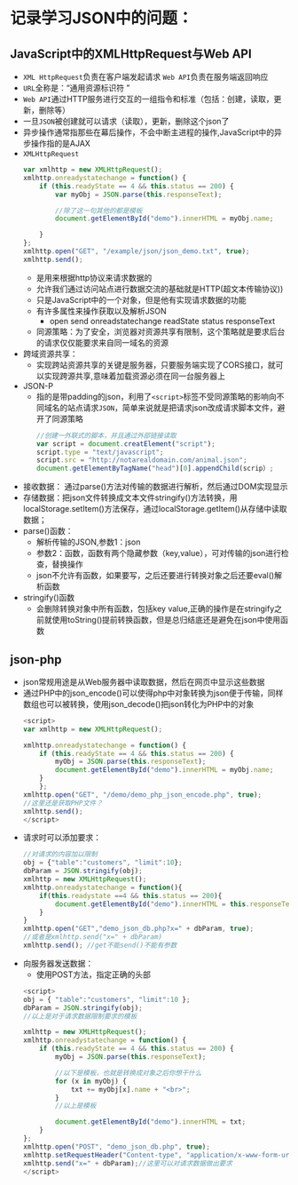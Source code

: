 # 记录学习JSON中的问题：
## JavaScript中的XMLHttpRequest与Web API
- `XML HttpRequest`负责在客户端发起请求 `Web API`负责在服务端返回响应
- `URL`全称是：“通用资源标识符 ”
- `Web API`通过HTTP服务进行交互的一组指令和标准（包括：创建，读取，更新，删除等）
- 一旦`JSON`被创建就可以请求（读取），更新，删除这个json了
- 异步操作通常指那些在幕后操作，不会中断主进程的操作,JavaScript中的异步操作指的是AJAX
- `XMLHttpRequest`
    ```javascript
    var xmlhttp = new XMLHttpRequest();
    xmlhttp.onreadystatechange = function() {
        if (this.readyState == 4 && this.status == 200) {
            var myObj = JSON.parse(this.responseText);

            //除了这一句其他的都是模板
            document.getElementById("demo").innerHTML = myObj.name;

        }
    };
    xmlhttp.open("GET", "/example/json/json_demo.txt", true);
    xmlhttp.send();
    ```
    - 是用来根据http协议来请求数据的
    - 允许我们通过访问站点进行数据交流的基础就是HTTP(超文本传输协议))
    - 只是JavaScript中的一个对象，但是他有实现请求数据的功能
    - 有许多属性来操作获取以及解析JSON
        - open send onreadstatechange readState status responseText
    - 同源策略：为了安全，浏览器对资源共享有限制，这个策略就是要求后台的请求仅仅能要求来自同一域名的资源
- 跨域资源共享：
    - 实现跨站资源共享的关键是服务器，只要服务端实现了CORS接口，就可以实现跨源共享,意味着加载资源必须在同一台服务器上
- JSON-P
    - 指的是带padding的json，利用了`<script>`标签不受同源策略的影响向不同域名的站点请求`JSON`，简单来说就是把请求json改成请求脚本文件，避开了同源策略
        ```javascript
        //创建一外联式的脚本，并且通过外部链接读取
        var script = document.creatElement("script");
        script.type = "text/javascript";
        script.src = "http://notarealdomain.com/animal.json";
        document.getElementByTagName("head")[0].appendChild(scrip）;
        ```
- 接收数据： 通过parse()方法对传输的数据进行解析，然后通过DOM实现显示
- 存储数据：把json文件转换成文本文件stringify()方法转换，用localStorage.setItem()方法保存，通过localStorage.getItem()从存储中读取数据；
- parse()函数：
    - 解析传输的JSON,参数1：json
    - 参数2：函数，函数有两个隐藏参数（key,value），可对传输的json进行检查，替换操作
    - json不允许有函数，如果要写，之后还要进行转换对象之后还要eval()解析函数
- stringify()函数
     - 会删除转换对象中所有函数，包括key value,正确的操作是在stringify之前就使用toString()提前转换函数，但是总归结底还是避免在json中使用函数
## json-php
- json常规用途是从Web服务器中读取数据，然后在网页中显示这些数据
- 通过PHP中的json_encode()可以使得php中对象转换为json便于传输，同样数组也可以被转换，使用json_decode()把json转化为PHP中的对象
    ```javascript
    <script>
    var xmlhttp = new XMLHttpRequest();

    xmlhttp.onreadystatechange = function() {
        if (this.readyState == 4 && this.status == 200) {
            myObj = JSON.parse(this.responseText);
            document.getElementById("demo").innerHTML = myObj.name;
        }
        };
    xmlhttp.open("GET", "/demo/demo_php_json_encode.php", true);
    //这里还是获取PHP文件？
    xmlhttp.send();
    </script>
    ```
- 请求时可以添加要求：
    ```javascript
    //对请求的内容加以限制
    obj = {"table":"customers", "limit":10};
    dbParam = JSON.stringify(obj);
    xmlhttp = new XMLHttpRequest();
    xmlhttp.onreadystatechange = function(){
        if(this.readystate ==4 && this.status == 200){
            document.getElementById("demo").innerHTML = this.responseText;
        }
    }
    xmlhttp.open("GET","demo_json_db.php?x=" + dbParam, true);
    //或者是xmlhttp.send("x=" + dbParam)
    xmlhttp.send(); //get不能send()不能有参数
    ```
- 向服务器发送数据：
    - 使用POST方法，指定正确的头部
    ```javascript
    <script>
    obj = { "table":"customers", "limit":10 };
    dbParam = JSON.stringify(obj);
    //以上是对于请求数据限制要求的模板

    xmlhttp = new XMLHttpRequest();
    xmlhttp.onreadystatechange = function() {
        if (this.readyState == 4 && this.status == 200) {
            myObj = JSON.parse(this.responseText);

            //以下是模板，也就是转换成对象之后你想干什么
            for (x in myObj) {
                txt += myObj[x].name + "<br>";
            }
            //以上是模板

            document.getElementById("demo").innerHTML = txt;
        }
    };
    xmlhttp.open("POST", "demo_json_db.php", true);
    xmlhttp.setRequestHeader("Content-type", "application/x-www-form-urlencoded");
    xmlhttp.send("x=" + dbParam);//这里可以对请求数据做出要求
    </script>
    ```